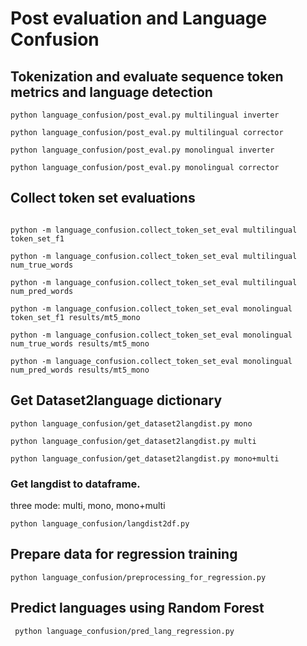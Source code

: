 # Post evaluation and Language Confusion


## Tokenization and evaluate sequence token metrics and language detection


```
python language_confusion/post_eval.py multilingual inverter

python language_confusion/post_eval.py multilingual corrector

python language_confusion/post_eval.py monolingual inverter

python language_confusion/post_eval.py monolingual corrector

```


## Collect token set evaluations

```

python -m language_confusion.collect_token_set_eval multilingual token_set_f1 

python -m language_confusion.collect_token_set_eval multilingual num_true_words 

python -m language_confusion.collect_token_set_eval multilingual num_pred_words 

python -m language_confusion.collect_token_set_eval monolingual token_set_f1 results/mt5_mono

python -m language_confusion.collect_token_set_eval monolingual num_true_words results/mt5_mono

python -m language_confusion.collect_token_set_eval monolingual num_pred_words results/mt5_mono

```

## Get Dataset2language dictionary

```
python language_confusion/get_dataset2langdist.py mono

python language_confusion/get_dataset2langdist.py multi

python language_confusion/get_dataset2langdist.py mono+multi

```

### Get langdist to dataframe.
three mode: multi, mono, mono+multi
```
python language_confusion/langdist2df.py
```


## Prepare data for regression training 

```
python language_confusion/preprocessing_for_regression.py
```

## Predict languages using Random Forest

```
 python language_confusion/pred_lang_regression.py

```
